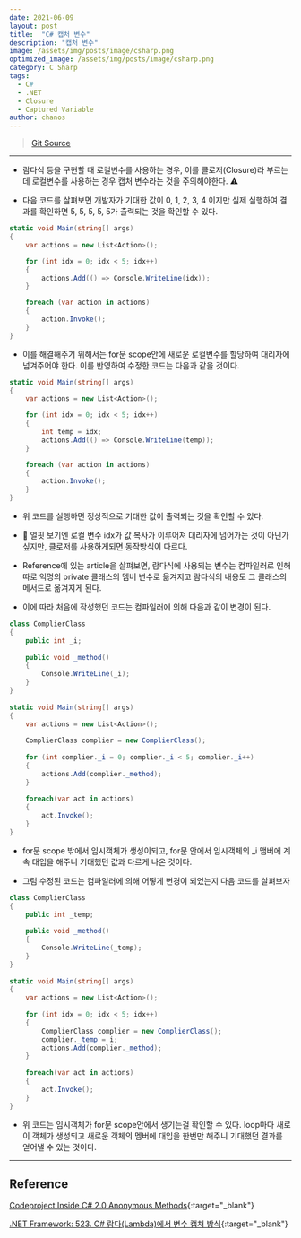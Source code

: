 ```yaml
---
date: 2021-06-09
layout: post
title:  "C# 캡처 변수"
description: "캡처 변수"
image: /assets/img/posts/image/csharp.png
optimized_image: /assets/img/posts/image/csharp.png
category: C Sharp
tags:
  - C#
  - .NET
  - Closure
  - Captured Variable
author: chanos
---
```

>[Git Source](https://github.com/chanos-dev/blogcode/tree/master/21-0609)

--- 

- 람다식 등을 구현할 때 로컬변수를 사용하는 경우, 이를 클로저(Closure)라 부르는데 로컬변수를 사용하는 경우 캡처 변수라는 것을 주의해야한다. ⚠

- 다음 코드를 살펴보면 개발자가 기대한 값이 0, 1, 2, 3, 4 이지만 실제 실행하여 결과를 확인하면 5, 5, 5, 5, 5가 출력되는 것을 확인할 수 있다.

```c#
static void Main(string[] args)
{
    var actions = new List<Action>();

    for (int idx = 0; idx < 5; idx++)
    { 
        actions.Add(() => Console.WriteLine(idx));
    }

    foreach (var action in actions)
    {
        action.Invoke();
    }
}
```

- 이를 해결해주기 위해서는 for문 scope안에 새로운 로컬변수를 할당하여 대리자에 넘겨주어야 한다. 이를 반영하여 수정한 코드는 다음과 같을 것이다.

```c#
static void Main(string[] args)
{
    var actions = new List<Action>();

    for (int idx = 0; idx < 5; idx++)
    { 
        int temp = idx;
        actions.Add(() => Console.WriteLine(temp));
    }

    foreach (var action in actions)
    {
        action.Invoke();
    }
}
```

- 위 코드를 실행하면 정상적으로 기대한 값이 출력되는 것을 확인할 수 있다.

- 🤔 얼핏 보기엔 로컬 변수 idx가 값 복사가 이루어져 대리자에 넘어가는 것이 아닌가 싶지만, 클로저를 사용하게되면 동작방식이 다르다.

- Reference에 있는 article을 살펴보면, 람다식에 사용되는 변수는 컴파일러로 인해 따로 익명의 private 클래스의 멤버 변수로 옮겨지고 람다식의 내용도 그 클래스의 메서드로 옮겨지게 된다.

- 이에 따라 처음에 작성했던 코드는 컴파일러에 의해 다음과 같이 변경이 된다.

```c#
class ComplierClass
{
    public int _i;
 
    public void _method()
    {
        Console.WriteLine(_i);
    }
}
 
static void Main(string[] args)
{  
    var actions = new List<Action>();
 
    ComplierClass complier = new ComplierClass();
 
    for (int complier._i = 0; complier._i < 5; complier._i++)
    {  
        actions.Add(complier._method);
    }
 
    foreach(var act in actions)
    {
        act.Invoke();
    }
}
```

- for문 scope 밖에서 임시객체가 생성이되고, for문 안에서 임시객체의 _i 맴버에 계속 대입을 해주니 기대했던 값과 다르게 나온 것이다.

- 그럼 수정된 코드는 컴파일러에 의해 어떻게 변경이 되었는지 다음 코드를 살펴보자

```c#
class ComplierClass
{
    public int _temp;
 
    public void _method()
    {
        Console.WriteLine(_temp);
    }
}
 
static void Main(string[] args)
{  
    var actions = new List<Action>(); 
 
    for (int idx = 0; idx < 5; idx++)
    {  
        ComplierClass complier = new ComplierClass();
        complier._temp = i;
        actions.Add(complier._method);
    }
 
    foreach(var act in actions)
    {
        act.Invoke();
    }
}
```

- 위 코드는 임시객체가 for문 scope안에서 생기는걸 확인할 수 있다. loop마다 새로이 객체가 생성되고 새로운 객체의 멤버에 대입을 한번만 해주니 기대했던 결과를 얻어낼 수 있는 것이다.

---

## Reference

[Codeproject Inside C# 2.0 Anonymous Methods](https://www.codeproject.com/Articles/15624/Inside-C-2-0-Anonymous-Methods#4){:target="_blank"}

[.NET Framework: 523. C# 람다(Lambda)에서 변수 캡쳐 방식](https://www.sysnet.pe.kr/2/0/10817){:target="_blank"}